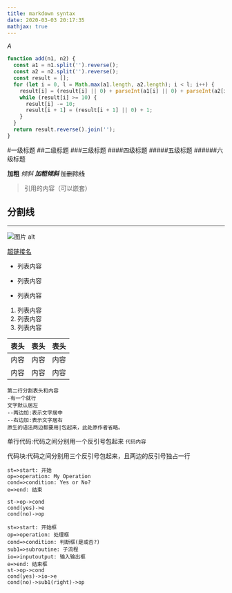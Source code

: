 ```yaml
---
title: markdown syntax
date: 2020-03-03 20:17:35
mathjax: true
---
```

$A$
```js
function add(n1, n2) {
  const a1 = n1.split('').reverse();
  const a2 = n2.split('').reverse();
  const result = [];
  for (let i = 0, l = Math.max(a1.length, a2.length); i < l; i++) {
    result[i] = (result[i] || 0) + parseInt(a1[i] || 0) + parseInt(a2[i] || 0);
    while (result[i] >= 10) {
      result[i] -= 10;
      result[i + 1] = (result[i + 1] || 0) + 1;
    }
  }
  return result.reverse().join('');
}
```

#一级标题
##二级标题
###三级标题
####四级标题
#####五级标题
######六级标题

**加粗**
*倾斜*
***加粗倾斜***
~~加删除线~~

>引用的内容（可以嵌套）


分割线
---
***

![图片 alt](http://file.koolearn.com/20161207/14810957953513.png "网上随便找的")

[超链接名](超链接地址 "超链接title")

* 列表内容
- 列表内容
+ 列表内容

1. 列表内容
2. 列表内容
3. 列表内容

表头|表头|表头
---|:--:|---:
内容|内容|内容
内容|内容|内容

```
第二行分割表头和内容
-有一个就行
文字默认居左
--两边加:表示文字居中
--右边加:表示文字居右
原生的语法两边都要用|包起来，此处原作者省略。
```

单行代码:代码之间分别用一个反引号包起来
`代码内容`

代码块:代码之间分别用三个反引号包起来，且两边的反引号独占一行

 ```flow
 st=>start: 开始 
 op=>operation: My Operation 
 cond=>condition: Yes or No? 
 e=>end: 结束 

 st->op->cond 
 cond(yes)->e 
 cond(no)->op 
 ```


```flow
st=>start: 开始框
op=>operation: 处理框
cond=>condition: 判断框(是或否?)
sub1=>subroutine: 子流程
io=>inputoutput: 输入输出框
e=>end: 结束框
st->op->cond
cond(yes)->io->e
cond(no)->sub1(right)->op
```
